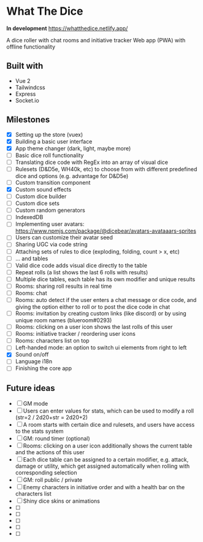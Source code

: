 # What The Dice
**In development**
https://whatthedice.netlify.app/

A dice roller with chat rooms and initiative tracker
Web app (PWA) with offline functionality

## Built with
* Vue 2
* Tailwindcss
* Express
* Socket.io

## Milestones

- [x] Setting up the store (vuex)
- [x] Building a basic user interface
- [x] App theme changer (dark, light, maybe more)
- [ ] Basic dice roll functionality
- [ ] Translating dice code with RegEx into an array of visual dice
- [ ] Rulesets (D&D5e, WH40k, etc) to choose from with different predefined dice and options (e.g. advantage for D&D5e)
- [ ] Custom transition component
- [x] Custom sound effects
- [ ] Custom dice builder
- [ ] Custom dice sets
- [ ] Custom random generators
- [ ] IndexedDB
- [ ] Implementing user avatars: https://www.npmjs.com/package/@dicebear/avatars-avataaars-sprites
- [ ] Users can customize their avatar seed
- [ ] Sharing UGC via code string
- [ ] Attaching sets of rules to dice (exploding, folding, count > x, etc)
- [ ] ... and tables
- [ ] Valid dice code adds visual dice directly to the table
- [ ] Repeat rolls (a list shows the last 6 rolls with results)
- [ ] Multiple dice tables, each table has its own modifier and unique results
- [ ] Rooms: sharing roll results in real time
- [ ] Rooms: chat
- [ ] Rooms: auto detect if the user enters a chat message or dice code, and giving the option either to roll or to post the dice code in chat
- [ ] Rooms: invitation by creating custom links (like discord) or by using unique room names (blueroom#0293)
- [ ] Rooms: clicking on a user icon shows the last rolls of this user
- [ ] Rooms: initiative tracker / reordering user icons
- [ ] Rooms: characters list on top
- [ ] Left-handed mode: an option to switch ui elements from right to left
- [x] Sound on/off
- [ ] Language i18n
- [ ] Finishing the core app

## Future ideas

- [ ] GM mode
- [ ] Users can enter values for stats, which can be used to modify a roll (str=2 / 2d20+str = 2d20+2)
- [ ] A room starts with certain dice and rulesets, and users have access to the stats system
- [ ] GM: round timer (optional)
- [ ] Rooms: clicking on a user icon additionally shows the current table and the actions of this user
- [ ] Each dice table can be assigned to a certain modifier, e.g. attack, damage or utility, which get assigned automatically when rolling with corresponding selection
- [ ] GM: roll public / private 
- [ ] Enemy characters in initiative order and with a health bar on the characters list
- [ ] Shiny dice skins or animations
- [ ] 
- [ ] 
- [ ] 
- [ ] 
- [ ] 